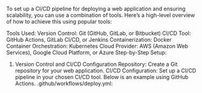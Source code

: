 To set up a CI/CD pipeline for deploying a web application and ensuring scalability, you can use a combination of tools. Here’s a high-level overview of how to achieve this using popular tools:

Tools Used:
Version Control: Git (GitHub, GitLab, or Bitbucket)
CI/CD Tool: GitHub Actions, GitLab CI/CD, or Jenkins
Containerization: Docker
Container Orchestration: Kubernetes
Cloud Provider: AWS (Amazon Web Services), Google Cloud Platform, or Azure
Step-by-Step Setup:
1. Version Control and CI/CD Configuration
Repository: Create a Git repository for your web application.
CI/CD Configuration: Set up a CI/CD pipeline in your chosen CI/CD tool. Below is an example using GitHub Actions.
.github/workflows/deploy.yml:
